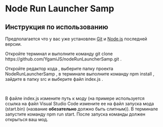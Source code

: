 <h1>Node&nbspRun&nbspLauncher&nbspSamp</h1>
<h2>Инструкция по использованию</h2>
<div>
<p>
  Предполагается что у вас уже установлен <a href="https://git-scm.com/download/">Git</a> и <a href="https://nodejs.org/en/">Node.js</a> последней версии.
</p>
<p>
  Откройте терминал и выполните команду git clone https://github.com/YgamiJS/nodeRunLauncherSamp.git .
  <br/>
  <img src="https://i.imgur.com/FkA5lEQ.png" alt="" />
</p>
<p>
  Откройте редактор кода , выберите папку проекта NodeRunLauncherSamp , в терминале выполните команду npm install , зайдите в папку src и выберите файл index.js .
  <br/>
  <div>
  <img src="https://i.imgur.com/lWknIO9.png" alt="" />
  <img src="https://i.imgur.com/3l6zruE.png" alt="" />
  <img src="https://i.imgur.com/o6MrWaC.png" alt="" />
  </div>
</p>
<p>
  В файле index.js измените путь к моду (на примере используется ссылка на файл Visual Studio Code измените ее на файл запуска мода (start.bin) (название <strong>обезательно</strong> должно быть слитным)). В терминале запустите команду npm run start. После запуска команды должен открыться ваш мод.
  <br/>
  <br/>
  <img src="https://i.imgur.com/BHXdGT6.png" alt="" />
</p>
</div>
